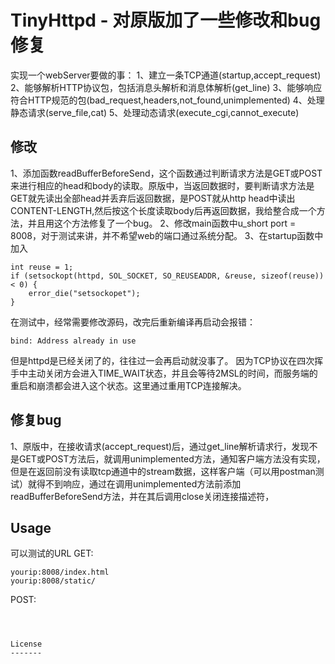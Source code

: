 TinyHttpd - 对原版加了一些修改和bug修复
===================================

实现一个webServer要做的事：
1、建立一条TCP通道(startup,accept_request)
2、能够解析HTTP协议包，包括消息头解析和消息体解析(get_line)
3、能够响应符合HTTP规范的包(bad_request,headers,not_found,unimplemented)
4、处理静态请求(serve_file,cat)
5、处理动态请求(execute_cgi,cannot_execute)

修改
------------
1、添加函数readBufferBeforeSend，这个函数通过判断请求方法是GET或POST来进行相应的head和body的读取。原版中，当返回数据时，要判断请求方法是GET就先读出全部head并丢弃后返回数据，是POST就从http head中读出CONTENT-LENGTH,然后按这个长度读取body后再返回数据，我给整合成一个方法，并且用这个方法修复了一个bug。
2、修改main函数中u_short port = 8008，对于测试来讲，并不希望web的端口通过系统分配。
3、在startup函数中加入
```
int reuse = 1;
if (setsockopt(httpd, SOL_SOCKET, SO_REUSEADDR, &reuse, sizeof(reuse)) < 0) {
    error_die("setsockopet");
}
```
在测试中，经常需要修改源码，改完后重新编译再启动会报错：
```
bind: Address already in use
```
但是httpd是已经关闭了的，往往过一会再启动就没事了。
因为TCP协议在四次挥手中主动关闭方会进入TIME_WAIT状态，并且会等待2MSL的时间，而服务端的重启和崩溃都会进入这个状态。这里通过重用TCP连接解决。



修复bug
-------------------------
1、原版中，在接收请求(accept_request)后，通过get_line解析请求行，发现不是GET或POST方法后，就调用unimplemented方法，通知客户端方法没有实现，但是在返回前没有读取tcp通道中的stream数据，这样客户端（可以用postman测试）就得不到响应，通过在调用unimplemented方法前添加readBufferBeforeSend方法，并在其后调用close关闭连接描述符，

Usage
-------
可以测试的URL
GET:
```
yourip:8008/index.html
yourip:8008/static/
```
POST:
```



License
-------



